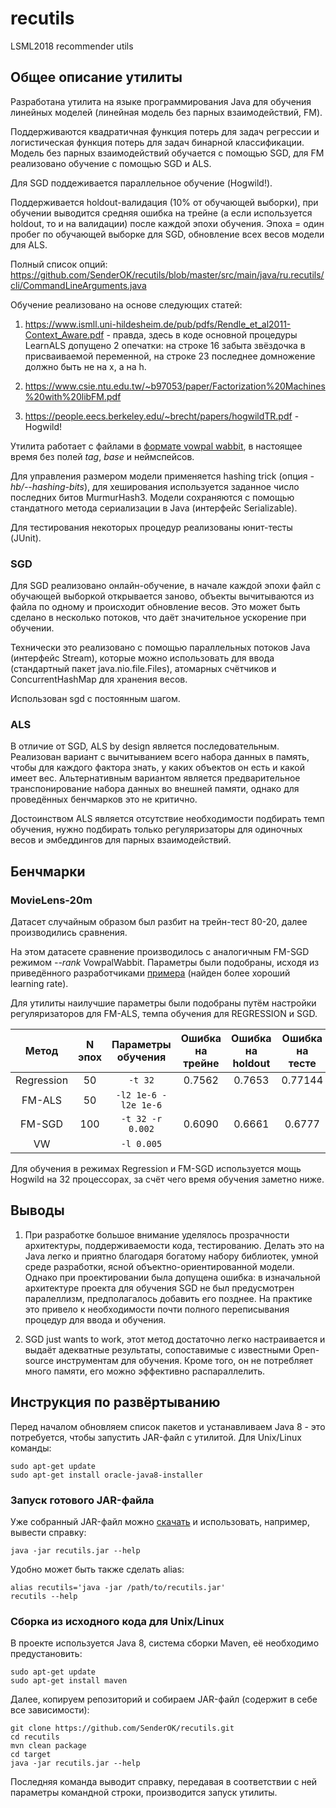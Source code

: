 # recutils
LSML2018 recommender utils

## Общее описание утилиты
Разработана утилита на языке программирования Java для обучения линейных моделей (линейная модель без парных взаимодействий, FM).

Поддерживаются квадратичная функция потерь для задач регрессии и логистическая функция потерь для задач бинарной классификации. Модель без парных взаимодействий обучается с помощью SGD, для FM реализовано обучение с помощью SGD и ALS. 

Для SGD поддеживается параллельное обучение (Hogwild!). 

Поддерживается holdout-валидация (10% от обучающей выборки), при обучении выводится средняя ошибка на трейне (а если используется holdout, то и на валидации) после каждой эпохи обучения. Эпоха = один пробег по обучающей выборке для SGD, обновление всех весов модели для ALS.

Полный список опций: https://github.com/SenderOK/recutils/blob/master/src/main/java/ru.recutils/cli/CommandLineArguments.java

Обучение реализовано на основе следующих статей:

1) https://www.ismll.uni-hildesheim.de/pub/pdfs/Rendle_et_al2011-Context_Aware.pdf - правда, здесь в коде основной процедуры LearnALS допущено 2 опечатки: на строке 16 забыта звёздочка в присваиваемой переменной, на строке 23 последнее домножение должно быть не на x, а на h.

2) https://www.csie.ntu.edu.tw/~b97053/paper/Factorization%20Machines%20with%20libFM.pdf

3) https://people.eecs.berkeley.edu/~brecht/papers/hogwildTR.pdf - Hogwild!

Утилита работает с файлами в [формате vowpal wabbit](https://github.com/JohnLangford/vowpal_wabbit/wiki/Input-format), в настоящее время без полей *tag*, *base* и неймспейсов. 

Для управления размером модели применяется hashing trick (опция *-hb/--hashing-bits*), для хеширования используется заданное число последних битов MurmurHash3. Модели сохраняются с помощью стандатного метода сериализации в Java (интерфейс Serializable).

Для тестирования некоторых процедур реализованы юнит-тесты (JUnit).

### SGD
Для SGD реализовано онлайн-обучение, в начале каждой эпохи файл с обучающей выборкой открывается заново, объекты вычитываются из файла по одному и происходит обновление весов. Это может быть сделано в несколько потоков, что даёт значительное ускорение при обучении. 

Технически это реализовано с помощью параллельных потоков Java (интерфейс Stream), которые можно использовать для ввода (стандартный пакет java.nio.file.Files), атомарных счётчиков и ConcurrentHashMap для хранения весов.

Использован sgd c постоянным шагом.

### ALS
В отличие от SGD, ALS by design является последовательным. Реализован вариант с вычитыванием всего набора данных в память, чтобы для каждого фактора знать, у каких объектов он есть и какой имеет вес. Альтернативным вариантом является предварительное транспонирование набора данных во внешней памяти, однако для проведённых бенчмарков это не критично. 

Достоинством ALS является отсутствие необходимости подбирать темп обучения, нужно подбирать только регуляризаторы для одиночных весов и эмбеддингов для парных взаимодействий.

## Бенчмарки

### MovieLens-20m
Датасет случайным образом был разбит на трейн-тест 80-20, далее производились сравнения.

На этом датасете сравнение производилось с аналогичным FM-SGD режимом *--rank* VowpalWabbit. Параметры были подобраны, исходя из приведённого разработчиками [примера](https://github.com/JohnLangford/vowpal_wabbit/wiki/Matrix-factorization-example) (найден более хороший learning rate).

Для утилиты наилучшие параметры были подобраны путём настройки регуляризаторов для FM-ALS, темпа обучения для REGRESSION и SGD.

| Метод         | N эпох | Параметры обучения  | Ошибка на трейне | Ошибка на holdout | Ошибка на тесте | Время обучения |
|:-------------:|:------:|:-------------------:|:----------------:|:-----------------:|:---------------:|:--------------:|
| Regression    |  50    | `-t 32`             | 0.7562           | 0.7653            | 0.77144         | 4 мин          |
| FM-ALS        |  50    | `-l2 1e-6 -l2e 1e-6`|                  |                   |                 |                |
| FM-SGD        | 100    | `-t 32 -r 0.002`    | 0.6090           | 0.6661            | 0.6777          | 10 мин         |
| VW            |        | `-l 0.005`          |                  |                   |                 |                |

Для обучения в режимах Regression и FM-SGD используется мощь Hogwild на 32 процессорах, за счёт чего время обучения заметно ниже.

## Выводы
1) При разработке большое внимание уделялось прозрачности архитектуры, поддерживаемости кода, тестированию. Делать это на Java легко и приятно благодаря богатому набору библиотек, умной среде разработки, ясной объектно-ориентированной модели. Однако при проектировании была допущена ошибка: в изначальной архитектуре проекта для обучения SGD не был предусмотрен паралеллизм, предполагалось добавить его позднее. На практике это привело к необходимости почти полного переписывания процедур для ввода и обучения.

2) SGD just wants to work, этот метод достаточно легко настраивается и выдаёт адекватные результаты, сопоставимые с известными Open-source инструментам для обучения. Кроме того, он не потребляет много памяти, его можно эффективно распараллелить.

## Инструкция по развёртыванию
Перед началом обновляем список пакетов и устанавливаем Java 8 - это потребуется, чтобы запустить JAR-файл с утилитой. Для Unix/Linux команды:
```
sudo apt-get update
sudo apt-get install oracle-java8-installer
```

### Запуск готового JAR-файла
Уже собранный JAR-файл можно [скачать](https://yadi.sk/d/R8js3Y6k3VqNmr) и использовать, например, вывести справку:
```
java -jar recutils.jar --help
```

Удобно может быть также сделать alias:
```
alias recutils='java -jar /path/to/recutils.jar'
recutils --help
```

### Сборка из исходного кода для Unix/Linux
В проекте используется Java 8, система сборки Maven, её необходимо предустановить: 
```
sudo apt-get update
sudo apt-get install maven
```
Далее, копируем репозиторий и собираем JAR-файл (содержит в себе все зависимости):
```
git clone https://github.com/SenderOK/recutils.git
cd recutils
mvn clean package
cd target
java -jar recutils.jar --help
```
Последняя команда выводит справку, передавая в соответствии с ней параметры командной строки, производится запуск утилиты.
